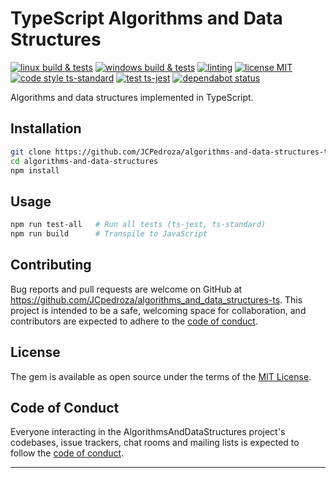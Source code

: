 # TypeScript Algorithms and Data Structures

[![linux build & tests][0]][1]
[![windows build & tests][2]][3]
[![linting][4]][5]
[![license MIT][6]][7]
[![code style ts-standard][8]][9]
[![test ts-jest][10]][11]
[![dependabot status][12]][13]

Algorithms and data structures implemented in TypeScript.

## Installation

```bash
git clone https://github.com/JCPedroza/algorithms-and-data-structures-ts.git
cd algorithms-and-data-structures
npm install
```

## Usage

```bash
npm run test-all   # Run all tests (ts-jest, ts-standard)
npm run build      # Transpile to JavaScript
```

## Contributing

Bug reports and pull requests are welcome on GitHub at https://github.com/JCpedroza/algorithms_and_data_structures-ts.
This project is intended to be a safe, welcoming space for collaboration, and
contributors are expected to adhere to the [code of conduct](https://github.com/[USERNAME]/algorithms_and_data_structures/blob/master/CODE_OF_CONDUCT.md).

## License

The gem is available as open source under the terms of the [MIT License](https://opensource.org/licenses/MIT).

## Code of Conduct

Everyone interacting in the AlgorithmsAndDataStructures project's codebases, issue trackers, chat rooms and mailing lists is expected to follow the [code of conduct](https://github.com/[USERNAME]/algorithms_and_data_structures/blob/master/CODE_OF_CONDUCT.md).

---

[0]: https://github.com/JCPedroza/algorithms-and-data-structures-ts/actions/workflows/linux.yml/badge.svg
[1]: https://github.com/JCPedroza/algorithms-and-data-structures-ts/actions/workflows/linux.yml
[2]: https://github.com/JCPedroza/algorithms-and-data-structures-ts/actions/workflows/windows.yml/badge.svg
[3]: https://github.com/JCPedroza/algorithms-and-data-structures-ts/actions/workflows/windows.yml
[4]: https://github.com/JCPedroza/algorithms-and-data-structures-ts/actions/workflows/lint.yml/badge.svg
[5]: https://github.com/JCPedroza/algorithms-and-data-structures-ts/actions/workflows/lint.yml

[6]: https://badgen.net/github/license/JCPedroza/algorithms-and-data-structures-ts
[7]: https://en.wikipedia.org/wiki/MIT_License
[8]: https://badgen.net/badge/code%20style/ts-standard/blue?icon=typescript
[9]: https://github.com/standard/ts-standard
[10]: https://img.shields.io/badge/test-ts--jest-blue
[11]: https://github.com/kulshekhar/ts-jest
[12]: https://badgen.net/github/dependabot/JCPedroza/algorithms-and-data-structures-ts?icon=dependabot
[13]: https://github.com/dependabot/dependabot-core
